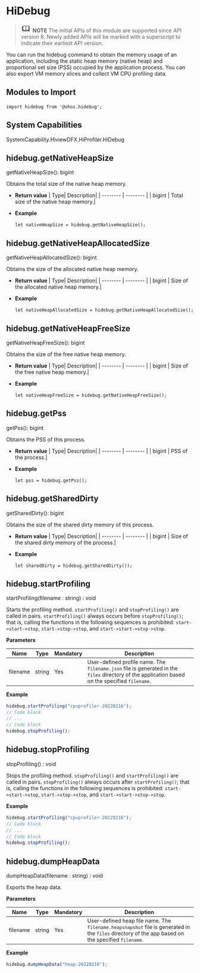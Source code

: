 # HiDebug

> ![icon-note.gif](public_sys-resources/icon-note.gif) **NOTE**
> The initial APIs of this module are supported since API version 8. Newly added APIs will be marked with a superscript to indicate their earliest API version.

You can run the hidebug command to obtain the memory usage of an application, including the static heap memory (native heap) and proportional set size (PSS) occupied by the application process. You can also export VM memory slices and collect VM CPU profiling data.

## Modules to Import

```
import hidebug from '@ohos.hidebug';
```


## System Capabilities
SystemCapability.HiviewDFX.HiProfiler.HiDebug


## hidebug.getNativeHeapSize

getNativeHeapSize(): bigint

Obtains the total size of the native heap memory.


- **Return value**
  | Type| Description|
  | -------- | -------- |
  | bigint | Total size of the native heap memory.|


- **Example**
  ```
  let nativeHeapSize = hidebug.getNativeHeapSize();
  ```


## hidebug.getNativeHeapAllocatedSize

getNativeHeapAllocatedSize(): bigint

Obtains the size of the allocated native heap memory.


- **Return value**
  | Type| Description|
  | -------- | -------- |
  | bigint | Size of the allocated native heap memory.|


- **Example**
  ```
  let nativeHeapAllocatedSize = hidebug.getNativeHeapAllocatedSize();
  ```


## hidebug.getNativeHeapFreeSize

getNativeHeapFreeSize(): bigint

Obtains the size of the free native heap memory.


- **Return value**
  | Type| Description|
  | -------- | -------- |
  | bigint | Size of the free native heap memory.|


- **Example**
  ```
  let nativeHeapFreeSize = hidebug.getNativeHeapFreeSize();
  ```


## hidebug.getPss

getPss(): bigint

Obtains the PSS of this process.


- **Return value**
  | Type| Description|
  | -------- | -------- |
  | bigint | PSS of the process.|


- **Example**
  ```
  let pss = hidebug.getPss();
  ```


## hidebug.getSharedDirty

getSharedDirty(): bigint

Obtains the size of the shared dirty memory of this process.


- **Return value**
  | Type| Description|
  | -------- | -------- |
  | bigint | Size of the shared dirty memory of the process.|


- **Example**
  ```
  let sharedDirty = hidebug.getSharedDirty());
  ```


## hidebug.startProfiling

startProfiling(filename : string) : void

Starts the profiling method. `startProfiling()` and `stopProfiling()` are called in pairs. `startProfiling()` always occurs before `stopProfiling()`; that is, calling the functions in the following sequences is prohibited: `start->start->stop`, `start->stop->stop`, and `start->start->stop->stop`.

**Parameters**

| Name| Type| Mandatory| Description|
| -------- | ------ | ---- | ------------------------------------------------------------ |
| filename | string | Yes| User-defined profile name. The `filename.json` file is generated in the `files` directory of the application based on the specified `filename`.|

**Example**

```js
hidebug.startProfiling("cpuprofiler-20220216");
// Code block
// ...
// Code block
hidebug.stopProfiling();
```



## hidebug.stopProfiling

stopProfiling() : void

Stops the profiling method. `stopProfiling()` and `startProfiling()` are called in pairs. `stopProfiling()` always occurs after `startProfiling()`; that is, calling the functions in the following sequences is prohibited: `start->start->stop`, `start->stop->stop`, and `start->start->stop->stop`.

**Example**

```js
hidebug.startProfiling("cpuprofiler-20220216");
// Code block
// ...
// Code block
hidebug.stopProfiling();
```

## hidebug.dumpHeapData

dumpHeapData(filename : string) : void

Exports the heap data.

**Parameters**

| Name| Type| Mandatory| Description|
| -------- | ------ | ---- | ------------------------------------------------------------ |
| filename | string | Yes| User-defined heap file name. The `filename.heapsnapshot` file is generated in the `files` directory of the app based on the specified `filename`.|

**Example**

```js
hidebug.dumpHeapData("heap-20220216");
```
